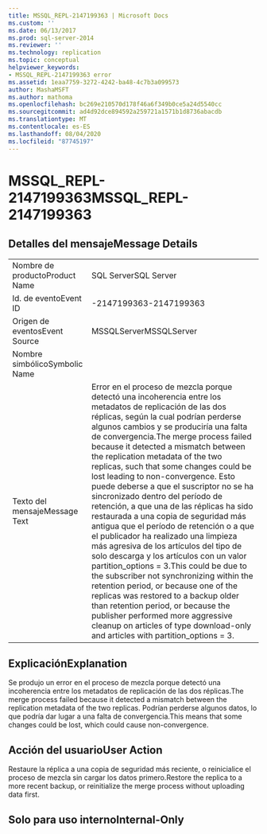```yaml
---
title: MSSQL_REPL-2147199363 | Microsoft Docs
ms.custom: ''
ms.date: 06/13/2017
ms.prod: sql-server-2014
ms.reviewer: ''
ms.technology: replication
ms.topic: conceptual
helpviewer_keywords:
- MSSQL_REPL-2147199363 error
ms.assetid: 1eaa7759-3272-4242-ba48-4c7b3a099573
author: MashaMSFT
ms.author: mathoma
ms.openlocfilehash: bc269e210570d178f46a6f349b0ce5a24d5540cc
ms.sourcegitcommit: ad4d92dce894592a259721a1571b1d8736abacdb
ms.translationtype: MT
ms.contentlocale: es-ES
ms.lasthandoff: 08/04/2020
ms.locfileid: "87745197"
---
```

# <a name="mssql_repl-2147199363"></a><span data-ttu-id="a25a9-102">MSSQL_REPL-2147199363</span><span class="sxs-lookup"><span data-stu-id="a25a9-102">MSSQL_REPL-2147199363</span></span>
    
## <a name="message-details"></a><span data-ttu-id="a25a9-103">Detalles del mensaje</span><span class="sxs-lookup"><span data-stu-id="a25a9-103">Message Details</span></span>  
  
|||  
|-|-|  
|<span data-ttu-id="a25a9-104">Nombre de producto</span><span class="sxs-lookup"><span data-stu-id="a25a9-104">Product Name</span></span>|<span data-ttu-id="a25a9-105">SQL Server</span><span class="sxs-lookup"><span data-stu-id="a25a9-105">SQL Server</span></span>|  
|<span data-ttu-id="a25a9-106">Id. de evento</span><span class="sxs-lookup"><span data-stu-id="a25a9-106">Event ID</span></span>|<span data-ttu-id="a25a9-107">-2147199363</span><span class="sxs-lookup"><span data-stu-id="a25a9-107">-2147199363</span></span>|  
|<span data-ttu-id="a25a9-108">Origen de eventos</span><span class="sxs-lookup"><span data-stu-id="a25a9-108">Event Source</span></span>|<span data-ttu-id="a25a9-109">MSSQLServer</span><span class="sxs-lookup"><span data-stu-id="a25a9-109">MSSQLServer</span></span>|  
|<span data-ttu-id="a25a9-110">Nombre simbólico</span><span class="sxs-lookup"><span data-stu-id="a25a9-110">Symbolic Name</span></span>||  
|<span data-ttu-id="a25a9-111">Texto del mensaje</span><span class="sxs-lookup"><span data-stu-id="a25a9-111">Message Text</span></span>|<span data-ttu-id="a25a9-112">Error en el proceso de mezcla porque detectó una incoherencia entre los metadatos de replicación de las dos réplicas, según la cual podrían perderse algunos cambios y se produciría una falta de convergencia.</span><span class="sxs-lookup"><span data-stu-id="a25a9-112">The merge process failed because it detected a mismatch between the replication metadata of the two replicas, such that some changes could be lost leading to non-convergence.</span></span> <span data-ttu-id="a25a9-113">Esto puede deberse a que el suscriptor no se ha sincronizado dentro del período de retención, a que una de las réplicas ha sido restaurada a una copia de seguridad más antigua que el período de retención o a que el publicador ha realizado una limpieza más agresiva de los artículos del tipo de solo descarga y los artículos con un valor partition_options = 3.</span><span class="sxs-lookup"><span data-stu-id="a25a9-113">This could be due to the subscriber not synchronizing within the retention period, or because one of the replicas was restored to a backup older than retention period, or because the publisher performed more aggressive cleanup on articles of type download-only and articles with partition_options = 3.</span></span>|  
  
## <a name="explanation"></a><span data-ttu-id="a25a9-114">Explicación</span><span class="sxs-lookup"><span data-stu-id="a25a9-114">Explanation</span></span>  
 <span data-ttu-id="a25a9-115">Se produjo un error en el proceso de mezcla porque detectó una incoherencia entre los metadatos de replicación de las dos réplicas.</span><span class="sxs-lookup"><span data-stu-id="a25a9-115">The merge process failed because it detected a mismatch between the replication metadata of the two replicas.</span></span> <span data-ttu-id="a25a9-116">Podrían perderse algunos datos, lo que podría dar lugar a una falta de convergencia.</span><span class="sxs-lookup"><span data-stu-id="a25a9-116">This means that some changes could be lost, which could cause non-convergence.</span></span>  
  
## <a name="user-action"></a><span data-ttu-id="a25a9-117">Acción del usuario</span><span class="sxs-lookup"><span data-stu-id="a25a9-117">User Action</span></span>  
 <span data-ttu-id="a25a9-118">Restaure la réplica a una copia de seguridad más reciente, o reinicialice el proceso de mezcla sin cargar los datos primero.</span><span class="sxs-lookup"><span data-stu-id="a25a9-118">Restore the replica to a more recent backup, or reinitialize the merge process without uploading data first.</span></span>  
  
## <a name="internal-only"></a><span data-ttu-id="a25a9-119">Solo para uso interno</span><span class="sxs-lookup"><span data-stu-id="a25a9-119">Internal-Only</span></span>  
  
